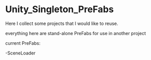 # Unity_Singleton_PreFabs

Here I collect some projects that I would like to reuse.

everything here are stand-alone PreFabs for use in another project

current PreFabs:

-SceneLoader
